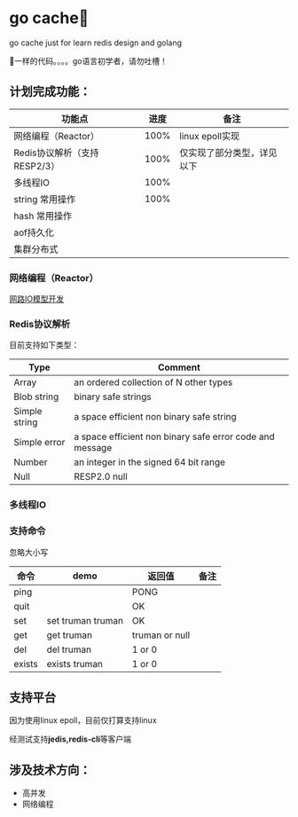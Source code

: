 # go cache:shit:
go cache just for learn redis design and golang

:shit:一样的代码。。。。go语言初学者，请勿吐槽！
## 计划完成功能：
功能点|进度|备注
---|---|---
网络编程（Reactor）|100%|linux epoll实现
Redis协议解析（支持RESP2/3）|100%|仅实现了部分类型，详见以下
多线程IO|100%|
string 常用操作|100%|
hash 常用操作||
aof持久化||
集群分布式||

### 网络编程（Reactor）
[网路IO模型开发](docs/网路IO模型开发.md)

### Redis协议解析
目前支持如下类型：

Type|Comment
---|---
Array|an ordered collection of N other types
Blob string| binary safe strings
Simple string|a space efficient non binary safe string
Simple error|a space efficient non binary safe error code and message
Number|an integer in the signed 64 bit range
Null|RESP2.0 null
### 多线程IO

### 支持命令
忽略大小写

命令|demo|返回值|备注
---|---|---|---
ping| |PONG|
quit| |OK||
set|set truman truman|OK| 
get|get truman |truman or null| 
del|del truman |1 or 0| 
exists|exists truman |1 or 0| 
## 支持平台
因为使用linux epoll，目前仅打算支持linux

经测试支持**jedis,redis-cli**等客户端

## 涉及技术方向：
- 高并发
- 网络编程



